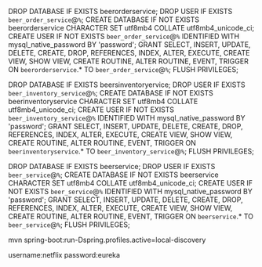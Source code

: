 DROP DATABASE IF EXISTS beerorderservice;
DROP USER IF EXISTS `beer_order_service`@`%`;
CREATE DATABASE IF NOT EXISTS beerorderservice CHARACTER SET utf8mb4 COLLATE utf8mb4_unicode_ci;
CREATE USER IF NOT EXISTS `beer_order_service`@`%` IDENTIFIED WITH mysql_native_password BY 'password';
GRANT SELECT, INSERT, UPDATE, DELETE, CREATE, DROP, REFERENCES, INDEX, ALTER, EXECUTE, CREATE VIEW, SHOW VIEW,
CREATE ROUTINE, ALTER ROUTINE, EVENT, TRIGGER ON `beerorderservice`.* TO `beer_order_service`@`%`;
FLUSH PRIVILEGES;


DROP DATABASE IF EXISTS beersinventoryervice;
DROP USER IF EXISTS `beer_inventory_service`@`%`;
CREATE DATABASE IF NOT EXISTS beerinventoryservice CHARACTER SET utf8mb4 COLLATE utf8mb4_unicode_ci;
CREATE USER IF NOT EXISTS `beer_inventory_service`@`%` IDENTIFIED WITH mysql_native_password BY 'password';
GRANT SELECT, INSERT, UPDATE, DELETE, CREATE, DROP, REFERENCES, INDEX, ALTER, EXECUTE, CREATE VIEW, SHOW VIEW,
    CREATE ROUTINE, ALTER ROUTINE, EVENT, TRIGGER ON `beerinventoryservice`.* TO `beer_inventory_service`@`%`;
FLUSH PRIVILEGES;

DROP DATABASE IF EXISTS beerservice;
DROP USER IF EXISTS `beer_service`@`%`;
CREATE DATABASE IF NOT EXISTS beerservice CHARACTER SET utf8mb4 COLLATE utf8mb4_unicode_ci;
CREATE USER IF NOT EXISTS `beer_service`@`%` IDENTIFIED WITH mysql_native_password BY 'password';
GRANT SELECT, INSERT, UPDATE, DELETE, CREATE, DROP, REFERENCES, INDEX, ALTER, EXECUTE, CREATE VIEW, SHOW VIEW,
CREATE ROUTINE, ALTER ROUTINE, EVENT, TRIGGER ON `beerservice`.* TO `beer_service`@`%`;
FLUSH PRIVILEGES;

mvn spring-boot:run-Dspring.profiles.active=local-discovery


username:netflix
password:eureka

